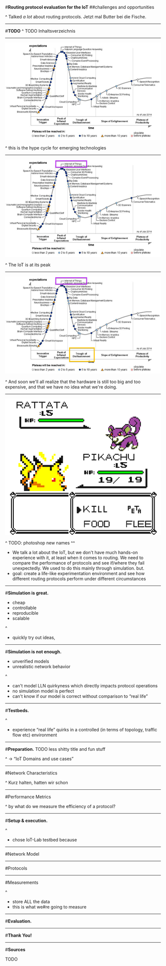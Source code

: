 #**Routing protocol evaluation for the IoT**
##challenges and opportunities

^
Talked *a lot* about routing protocols. Jetzt mal Butter bei die Fische.

---
#**TODO**
^ 
TODO Inhaltsverzeichnis

---

![fit](./images/hype_cycle_0.jpg)

^
this is the hype cycle for emerging technologies

---

![fit](./images/hype_cycle_1.jpg)

^
The IoT is at its peak

---

![fit](./images/hype_cycle_2.jpg)

^
And soon we'll all realize that the hardware is still too big and too expensive, and that we have no idea what we're doing.

---

![fit](./images/pokemon_fight.png)

^
TODO: photoshop new names ^^
- We talk a lot about the IoT, but we don't have much hands-on experience with it, at least when it comes to routing. We need to compare the performance of protocols and see if/where they fail unexpectedly. We used to do this mainly through simulation. but.
- goal: create a life-like experimentation environment and see how different routing protocols perform under different circumstances

---
#**Simulation is great.**
- cheap
- controllable
- reproducible
- scalable

^
- quickly try out ideas,

---
#**Simulation is not enough.**
- unverified models
- unrealistic network behavior

^
- can't model LLN quirkyness which directly impacts protocol operations
- no simulation model is perfect
- can't know if our model is correct without comparison to “real life”

---
#**Testbeds.**

^
- experience “real life” quirks in a controlled (in terms of topology, traffic flow etc) environment

---
#**Preparation.**
TODO less shitty title and fun stuff

^
-> “IoT Domains and use cases”

---
#Network Characteristics

^
Kurz halten, hatten wir schon

---
#Performance Metrics

^
by what do we measure the efficiency of a protocol?

---
#**Setup & execution.**

^
- chose IoT-Lab testbed because 

---
#Network Model


---
#Protocols

---
#Measurements

^
- store ALL the data
- this is what we#re going to measure

---
#**Evaluation.**

---
#**Thank You!**

---
#**Sources**

TODO